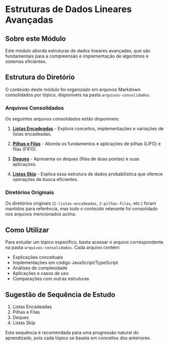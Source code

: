 # Estruturas de Dados Lineares Avançadas

## Sobre este Módulo

Este módulo aborda estruturas de dados lineares avançadas, que são fundamentais para a compreensão e implementação de algoritmos e sistemas eficientes.

## Estrutura do Diretório

O conteúdo deste módulo foi organizado em arquivos Markdown consolidados por tópico, disponíveis na pasta `arquivos-consolidados`.

### Arquivos Consolidados

Os seguintes arquivos consolidados estão disponíveis:

1. **[Listas Encadeadas](arquivos-consolidados/1-listas-encadeadas.md)** - Explora conceitos, implementações e variações de listas encadeadas.
   
2. **[Pilhas e Filas](arquivos-consolidados/2-pilhas-filas.md)** - Aborda os fundamentos e aplicações de pilhas (LIFO) e filas (FIFO).
   
3. **[Deques](arquivos-consolidados/3-deques.md)** - Apresenta os deques (filas de duas pontas) e suas aplicações.
   
4. **[Listas Skip](arquivos-consolidados/4-listas-skip.md)** - Explica essa estrutura de dados probabilística que oferece operações de busca eficientes.

### Diretórios Originais

Os diretórios originais (`1-listas-encadeadas`, `2-pilhas-filas`, etc.) foram mantidos para referência, mas todo o conteúdo relevante foi consolidado nos arquivos mencionados acima.

## Como Utilizar

Para estudar um tópico específico, basta acessar o arquivo correspondente na pasta `arquivos-consolidados`. Cada arquivo contém:

- Explicações conceituais
- Implementações em código JavaScript/TypeScript
- Análises de complexidade
- Aplicações e casos de uso
- Comparações com outras estruturas

## Sugestão de Sequência de Estudo

1. Listas Encadeadas
2. Pilhas e Filas
3. Deques
4. Listas Skip

Esta sequência é recomendada para uma progressão natural do aprendizado, pois cada tópico se baseia em conceitos dos anteriores. 